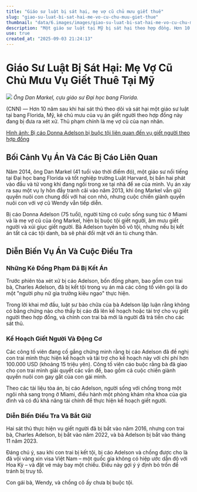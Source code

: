 ```yaml
---
title: "Giáo sư luật bị sát hại, mẹ vợ cũ chủ mưu giết thuê"
slug: "giao-su-luat-bi-sat-hai-me-vo-cu-chu-muu-giet-thue"
thumbnail: "data/6.images/images/giao-su-luat-bi-sat-hai-me-vo-cu-chu-muu-giet-thue.webp"
description: "Một giáo sư luật tại Mỹ bị sát hại theo hợp đồng. Hơn 10 năm sau, mẹ vợ cũ của nạn nhân bị đưa ra xét xử vì tội chủ mưu vụ án, với chi tiết liên quan đến Việt Nam."
use: true
created_at: "2025-09-03 21:24:13"
---
```


# Giáo Sư Luật Bị Sát Hại: Mẹ Vợ Cũ Chủ Mưu Vụ Giết Thuê Tại Mỹ

![](/images/20250903-35237462-cnn-000-1-view.webp)
*Ông Dan Markel, cựu giáo sư Đại học bang Florida.*

(CNN) — Hơn 10 năm sau khi hai sát thủ theo dõi và sát hại một giáo sư luật tại bang Florida, Mỹ, kẻ chủ mưu của vụ án giết người theo hợp đồng này đang bị đưa ra xét xử. Thủ phạm chính là mẹ vợ cũ của nạn nhân.

[Hình ảnh: Bị cáo Donna Adelson bị buộc tội liên quan đến vụ giết người theo hợp đồng](https://www.cnn.co.jp/photo/l/1304799.html?utm_source=yahoonews&utm_medium=news_distribution&utm_campaign=contents_distribution_ynews_photo)

## Bối Cảnh Vụ Án Và Các Bị Cáo Liên Quan

Năm 2014, ông Dan Markel (41 tuổi vào thời điểm đó), một giáo sư nổi tiếng tại Đại học bang Florida và tốt nghiệp trường Luật Harvard, bị bắn hai phát vào đầu và tử vong khi đang ngồi trong xe tại nhà để xe của mình. Vụ án xảy ra sau một vụ ly hôn đầy tranh cãi vào năm 2013, khi ông Markel vẫn giữ quyền nuôi con chung đối với hai con nhỏ, nhưng cuộc chiến giành quyền nuôi con với vợ cũ Wendy vẫn tiếp diễn.

Bị cáo Donna Adelson (75 tuổi), người từng có cuộc sống sung túc ở Miami và là mẹ vợ cũ của ông Markel, hiện bị buộc tội giết người, âm mưu giết người và xúi giục giết người. Bà Adelson tuyên bố vô tội, nhưng nếu bị kết án tất cả các tội danh, bà sẽ phải đối mặt với án tù chung thân.

## Diễn Biến Vụ Án Và Cuộc Điều Tra

### Những Kẻ Đồng Phạm Đã Bị Kết Án

Trước phiên tòa xét xử bị cáo Adelson, bốn đồng phạm, bao gồm con trai bà, Charles Adelson, đã bị kết tội trong vụ án mà các công tố viên gọi là do một "người phụ nữ gia trưởng kiêu ngạo" thực hiện. 

Trong lời khai mở đầu, luật sư bào chữa của bà Adelson lập luận rằng không có bằng chứng nào cho thấy bị cáo đã lên kế hoạch hoặc tài trợ cho vụ giết người theo hợp đồng, và chính con trai bà mới là người đã trả tiền cho các sát thủ.

### Kế Hoạch Giết Người Và Động Cơ

Các công tố viên đang cố gắng chứng minh rằng bị cáo Adelson đã đề nghị con trai mình thực hiện kế hoạch và tài trợ cho kế hoạch này với chi phí hơn 100.000 USD (khoảng 15 triệu yên). Công tố viên cáo buộc rằng bà đã giao cho con trai mình giải quyết các vấn đề, bao gồm cả cuộc chiến giành quyền nuôi con gay gắt của con gái mình.

Theo các tài liệu tòa án, bị cáo Adelson, người sống với chồng trong một ngôi nhà sang trọng ở Miami, điều hành một phòng khám nha khoa của gia đình và có đủ khả năng tài chính để thực hiện kế hoạch giết người.

### Diễn Biến Điều Tra Và Bắt Giữ

Hai sát thủ thực hiện vụ giết người đã bị bắt vào năm 2016, nhưng con trai bà, Charles Adelson, bị bắt vào năm 2022, và bà Adelson bị bắt vào tháng 11 năm 2023.

Đáng chú ý, sau khi con trai bị kết tội, bị cáo Adelson và chồng được cho là đã vội vàng xin visa Việt Nam – một quốc gia không có hiệp ước dẫn độ với Hoa Kỳ – và đặt vé máy bay một chiều. Điều này gợi ý ý định bỏ trốn để tránh bị truy tố.

Con gái bà, Wendy, và chồng cô ấy chưa bị buộc tội.